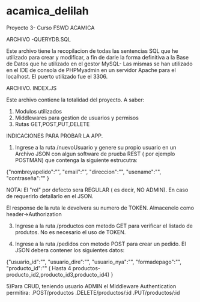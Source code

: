 # acamica_delilah
Proyecto 3- Curso FSWD ACAMICA


ARCHIVO -QUERYDB.SQL

Este archivo tiene la recopilacion de todas las sentencias SQL que he utilizado para crear y modificar, a fin de darle la forma definitiva a la Base de Datos que he utilizado en el gestor MySQL- 
Las mismas se han utilizado en el IDE de consola de PHPMyadmin en un servidor Apache para el localhost. El puerto utilizado fue el 3306.

ARCHIVO. INDEX.JS

Este archivo contiene la totalidad del proyecto. A saber:

1) Modulos utilizados
2) Middlewares para gestion de usuarios y permisos
3) Rutas GET,POST,PUT,DELETE


INDICACIONES PARA PROBAR LA APP.

1) Ingrese a la ruta /nuevoUsuario y genere su propio usuario en un Archivo JSON con algun software de prueba REST ( por ejemplo POSTMAN) que contenga la siguiente estrucutra:

{"nombreyapelido":"",
"email":"",
"direccion":"",
"usename":"",
"contraseña":""
}

NOTA: El "rol" por defecto sera REGULAR ( es decir, NO ADMIN). En caso de requerirlo detallarlo en el JSON.

El response de la ruta le devolvera su numero de TOKEN. Almacenelo como header->Authorization

3) Ingrese a la ruta /productos con metodo GET para verificar el listado de produtos. No es necesario el uso de TOKEN.

4) Ingrese a la ruta /pedidos con metodo POST para crear un pedido. 
El JSON debera contener los siguientes datos:

{"usuario_id":"",
"usuario_dire":"",
"usuario_nya":"",
"formadepago":"",
"producto_id":""  ( Hasta 4 productos- producto_id2,producto_id3,producto_id4)
}

5)Para CRUD, teniendo usuario ADMIN el MIddleware Authentication permitira:
.POST/productos
.DELETE/productos/:id
.PUT/productos/:id

